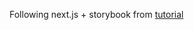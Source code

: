 Following next.js + storybook from [tutorial](https://storybook.js.org/blog/get-started-with-storybook-and-next-js/)
